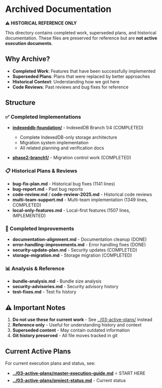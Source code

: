 # Archived Documentation

⚠️ **HISTORICAL REFERENCE ONLY**

This directory contains completed work, superseded plans, and historical documentation. These files are preserved for reference but are **not active execution documents**.

## Why Archive?

- **Completed Work**: Features that have been successfully implemented
- **Superseded Plans**: Plans that were replaced by better approaches
- **Historical Context**: Understanding how we got here
- **Code Reviews**: Past reviews and bug fixes for reference

## Structure

### ✅ Completed Implementations

- **[indexeddb-foundation/](./indexeddb-foundation/)** - IndexedDB Branch 1/4 (COMPLETED)
  - Complete IndexedDB-only storage architecture
  - Migration system implementation
  - All related planning and verification docs

- **[phase2-branch1/](./phase2-branch1/)** - Migration control work (COMPLETED)

### 📋 Historical Plans & Reviews

- **bug-fix-plan.md** - Historical bug fixes (1141 lines)
- **bug-report.md** - Past bug reports
- **code-review.md** / **code-review-2025.md** - Historical code reviews
- **multi-team-support.md** - Multi-team implementation (1349 lines, COMPLETED)
- **local-only-features.md** - Local-first features (1507 lines, IMPLEMENTED)

### 🔧 Completed Improvements

- **documentation-alignment.md** - Documentation cleanup (DONE)
- **error-handling-improvements.md** - Error handling fixes (DONE)
- **security-update-plan.md** - Security updates (COMPLETED)
- **storage-migration.md** - Storage migration (COMPLETED)

### 📊 Analysis & Reference

- **bundle-analysis.md** - Bundle size analysis
- **security-advisories.md** - Security advisory history
- **test-fixes.md** - Test fix history

## ⚠️ Important Notes

1. **Do not use these for current work** - See [../03-active-plans/](../03-active-plans/) instead
2. **Reference only** - Useful for understanding history and context
3. **Superseded content** - May contain outdated information
4. **Git history preserved** - All file moves tracked in git

## Current Active Plans

For current execution plans and status, see:
- **[../03-active-plans/master-execution-guide.md](../03-active-plans/master-execution-guide.md)** ⭐ START HERE
- **[../03-active-plans/project-status.md](../03-active-plans/project-status.md)** - Current status
